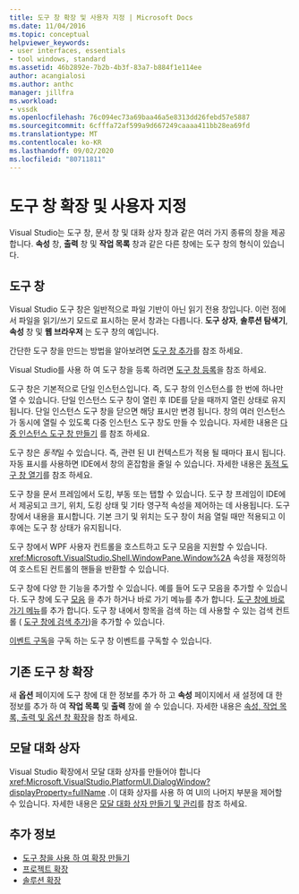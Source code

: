 ```yaml
---
title: 도구 창 확장 및 사용자 지정 | Microsoft Docs
ms.date: 11/04/2016
ms.topic: conceptual
helpviewer_keywords:
- user interfaces, essentials
- tool windows, standard
ms.assetid: 46b2892e-7b2b-4b3f-83a7-b884f1e114ee
author: acangialosi
ms.author: anthc
manager: jillfra
ms.workload:
- vssdk
ms.openlocfilehash: 76c094ec73a69baa46a5e8313dd26febd57e5887
ms.sourcegitcommit: 6cfffa72af599a9d667249caaaa411bb28ea69fd
ms.translationtype: MT
ms.contentlocale: ko-KR
ms.lasthandoff: 09/02/2020
ms.locfileid: "80711811"
---
```

# <a name="extend-and-customize-tool-windows"></a>도구 창 확장 및 사용자 지정
Visual Studio는 도구 창, 문서 창 및 대화 상자 창과 같은 여러 가지 종류의 창을 제공 합니다. **속성** 창, **출력** 창 및 **작업 목록** 창과 같은 다른 창에는 도구 창의 형식이 있습니다.

## <a name="tool-windows"></a>도구 창
 Visual Studio 도구 창은 일반적으로 파일 기반이 아닌 읽기 전용 창입니다. 이런 점에서 파일을 읽기/쓰기 모드로 표시하는 문서 창과는 다릅니다. **도구 상자**, **솔루션 탐색기**, **속성** 창 및 **웹 브라우저** 는 도구 창의 예입니다.

 간단한 도구 창을 만드는 방법을 알아보려면 [도구 창 추가](../extensibility/adding-a-tool-window.md)를 참조 하세요.

 Visual Studio를 사용 하 여 도구 창을 등록 하려면 [도구 창 등록](../extensibility/registering-a-tool-window.md)을 참조 하세요.

 도구 창은 기본적으로 단일 인스턴스입니다. 즉, 도구 창의 인스턴스를 한 번에 하나만 열 수 있습니다. 단일 인스턴스 도구 창이 열린 후 IDE를 닫을 때까지 열린 상태로 유지됩니다. 단일 인스턴스 도구 창을 닫으면 해당 표시만 변경 됩니다. 창의 여러 인스턴스가 동시에 열릴 수 있도록 다중 인스턴스 도구 창도 만들 수 있습니다. 자세한 내용은 [다중 인스턴스 도구 창 만들기](../extensibility/creating-a-multi-instance-tool-window.md) 를 참조 하세요.

 도구 창은 *동적*일 수 있습니다. 즉, 관련 된 UI 컨텍스트가 적용 될 때마다 표시 됩니다. 자동 표시를 사용하면 IDE에서 창의 혼잡함을 줄일 수 있습니다. 자세한 내용은 [동적 도구 창 열기](../extensibility/opening-a-dynamic-tool-window.md)를 참조 하세요.

 도구 창을 문서 프레임에서 도킹, 부동 또는 탭할 수 있습니다. 도구 창 프레임이 IDE에서 제공되고 크기, 위치, 도킹 상태 및 기타 영구적 속성을 제어하는 데 사용됩니다. 도구 창에서 내용을 표시합니다. 기본 크기 및 위치는 도구 창이 처음 열릴 때만 적용되고 이후에는 도구 창 상태가 유지됩니다.

 도구 창에서 WPF 사용자 컨트롤을 호스트하고 도구 모음을 지원할 수 있습니다. <xref:Microsoft.VisualStudio.Shell.WindowPane.Window%2A> 속성을 재정의하여 호스트된 컨트롤의 핸들을 반환할 수 있습니다.

 도구 창에 다양 한 기능을 추가할 수 있습니다. 예를 들어 도구 모음을 추가할 수 있습니다. 도구 창에 도구 [모음](../extensibility/adding-a-toolbar-to-a-tool-window.md) 을 추가 하거나 바로 가기 메뉴를 추가 합니다. [도구 창에 바로 가기 메뉴](../extensibility/adding-a-shortcut-menu-in-a-tool-window.md)를 추가 합니다. 도구 창 내에서 항목을 검색 하는 데 사용할 수 있는 검색 컨트롤 ( [도구 창에 검색 추가](../extensibility/adding-search-to-a-tool-window.md))을 추가할 수 있습니다.

 [이벤트 구독](../extensibility/subscribing-to-an-event.md)을 구독 하는 도구 창 이벤트를 구독할 수 있습니다.

## <a name="extend-existing-tool-windows"></a>기존 도구 창 확장
 새 **옵션** 페이지에 도구 창에 대 한 정보를 추가 하 고 **속성** 페이지에서 새 설정에 대 한 정보를 추가 하 여 **작업 목록** 및 **출력** 창에 쓸 수 있습니다. 자세한 내용은 [속성, 작업 목록, 출력 및 옵션 창 확장](../extensibility/extending-the-properties-task-list-output-and-options-windows.md)을 참조 하세요.

## <a name="modal-dialog-boxes"></a>모달 대화 상자
 Visual Studio 확장에서 모달 대화 상자를 만들어야 합니다 <xref:Microsoft.VisualStudio.PlatformUI.DialogWindow?displayProperty=fullName> .이 대화 상자를 사용 하 여 UI의 나머지 부분을 제어할 수 있습니다. 자세한 내용은 [모달 대화 상자 만들기 및 관리](../extensibility/creating-and-managing-modal-dialog-boxes.md)를 참조 하세요.

## <a name="see-also"></a>추가 정보
- [도구 창을 사용 하 여 확장 만들기](../extensibility/creating-an-extension-with-a-tool-window.md)
- [프로젝트 확장](../extensibility/extending-projects.md)
- [솔루션 확장](../extensibility/extending-solutions.md)
